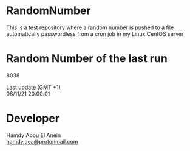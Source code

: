 # RandomNumber    
This is a test repository where a random number is pushed to a file automatically passwordless from a cron job in my Linux CentOS server    
# Random Number of the last run   
8038
      
Last update (GMT +1)    
08/11/21 20:00:01
# Developer    
Hamdy Abou El Anein   
hamdy.aea@protonmail.com
